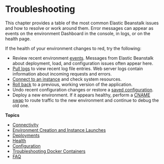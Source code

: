 # Troubleshooting<a name="troubleshooting"></a>

This chapter provides a table of the most common Elastic Beanstalk issues and how to resolve or work around them\. Error messages can appear as events on the environment Dashboard in the console, in logs, or on the health page\.

If the health of your environment changes to red, try the following:
+ Review recent environment [events](using-features.events.md)\. Messages from Elastic Beanstalk about deployment, load, and configuration issues often appear here\.
+ [Pull logs](using-features.logging.md) to view recent log file entries\. Web server logs contain information about incoming requests and errors\.
+ [Connect to an instance](using-features.ec2connect.md) and check system resources\.
+ [Roll back](using-features.deploy-existing-version.md) to a previous, working version of the application\.
+ Undo recent configuration changes or restore a [saved configuration](environment-configuration-methods-before.md#configuration-options-before-savedconfig)\.
+ Deploy a new environment\. If it appears healthy, perform a [CNAME swap](using-features.CNAMESwap.md) to route traffic to the new environment and continue to debug the old one\.

**Topics**
+ [Connectivity](troubleshooting-connectivity.md)
+ [Environment Creation and Instance Launches](troubleshooting-envcreate.md)
+ [Deployments](troubleshooting-deployments.md)
+ [Health](troubleshooting-health.md)
+ [Configuration](troubleshooting-configuration.md)
+ [Troubleshooting Docker Containers](troubleshooting-docker.md)
+ [FAQ](troubleshooting-faq.md)